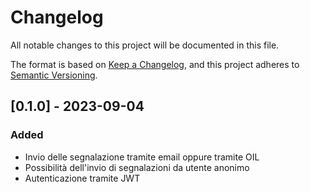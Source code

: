 # Changelog
All notable changes to this project will be documented in this file.

The format is based on [Keep a Changelog](https://keepachangelog.com/en/1.0.0/),
and this project adheres to [Semantic Versioning](https://semver.org/spec/v2.0.0.html).

## [0.1.0] - 2023-09-04
### Added
  - Invio delle segnalazione tramite email oppure tramite OIL
  - Possibilità dell'invio di segnalazioni da utente anonimo
  - Autenticazione tramite JWT
